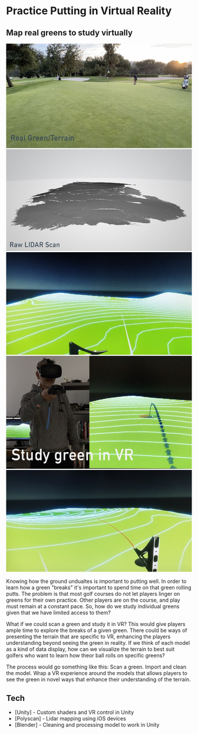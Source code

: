 # Practice Putting in Virtual Reality
## Map real greens to study virtually

![real_green](git_real_green.jpg)
![raw_scan](git_raw_scan.jpg)
![vr_geen](vr_green.jpg)
![putt_vr](git_vr.jpg)
![rolling_vr](git_rolling.jpg)

Knowing how the ground undualtes is important to putting well. In order to learn how a green "breaks" it's important to spend time on that green rolling putts. The problem is that most golf courses do not let players linger on greens for their own practice. Other players are on the course, and play must remain at a constant pace. So, how do we study individual greens given that we have limited access to them?

What if we could scan a green and study it in VR? This would give players ample time to explore the breaks of a given green. There could be ways of presenting the terrain that are specific to VR, enhancing the players understanding beyond seeing the green in reality. If we think of each model as a kind of data display, how can we visualize the terrain to best suit golfers who want to learn how theor ball rolls on specific greens?

The process would go something like this: Scan a green. Import and clean the model. Wrap a VR experience around the models that allows players to see the green in novel ways that enhance their understanding of the terrain.

## Tech

- [Unity] - Custom shaders and VR control in Unity
- [Polyscan] - Lidar mapping using iOS devices
- [Blender] - Cleaning and processing model to work in Unity
